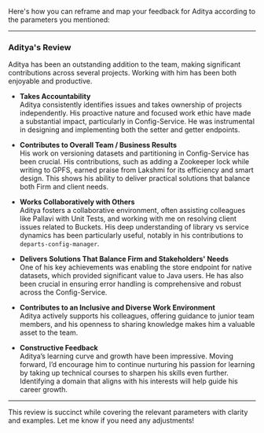 Here's how you can reframe and map your feedback for Aditya according to the parameters you mentioned:

---

### **Aditya's Review**  

Aditya has been an outstanding addition to the team, making significant contributions across several projects. Working with him has been both enjoyable and productive.

- **Takes Accountability**  
  Aditya consistently identifies issues and takes ownership of projects independently. His proactive nature and focused work ethic have made a substantial impact, particularly in Config-Service. He was instrumental in designing and implementing both the setter and getter endpoints.

- **Contributes to Overall Team / Business Results**  
  His work on versioning datasets and partitioning in Config-Service has been crucial. His contributions, such as adding a Zookeeper lock while writing to GPFS, earned praise from Lakshmi for its efficiency and smart design. This shows his ability to deliver practical solutions that balance both Firm and client needs.

- **Works Collaboratively with Others**  
  Aditya fosters a collaborative environment, often assisting colleagues like Pallavi with Unit Tests, and working with me on resolving client issues related to Buckets. His deep understanding of library vs service dynamics has been particularly useful, notably in his contributions to `departs-config-manager`.

- **Delivers Solutions That Balance Firm and Stakeholders' Needs**  
  One of his key achievements was enabling the store endpoint for native datasets, which provided significant value to Java users. He has also been crucial in ensuring error handling is comprehensive and robust across the Config-Service.

- **Contributes to an Inclusive and Diverse Work Environment**  
  Aditya actively supports his colleagues, offering guidance to junior team members, and his openness to sharing knowledge makes him a valuable asset to the team.

- **Constructive Feedback**  
  Aditya’s learning curve and growth have been impressive. Moving forward, I’d encourage him to continue nurturing his passion for learning by taking up technical courses to sharpen his skills even further. Identifying a domain that aligns with his interests will help guide his career growth.

---

This review is succinct while covering the relevant parameters with clarity and examples. Let me know if you need any adjustments!
